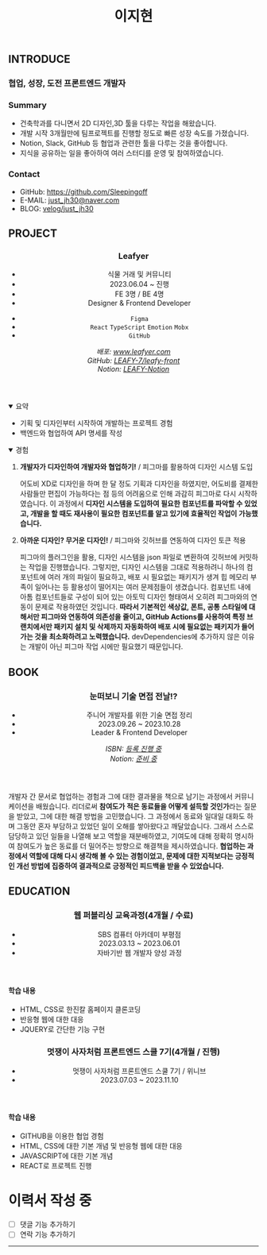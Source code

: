 <html lang="ko">
  <head>
    <meta charset="UTF-8" />
    <meta http-equiv="X-UA-Compatible" content="IE=edge" />
    <meta name="viewport" content="width=device-width, initial-scale=1.0" />
    <title>이지현</title>
    <link
      href="https://cdn.jsdelivr.net/gh/sunn-us/SUIT/fonts/static/woff2/SUIT.css"
      rel="stylesheet"
    />
    <link rel="stylesheet" href="css/reset.resume.css" />
    <link rel="stylesheet" href="css/common.resume.css" />
    <link rel="stylesheet" href="css/media.resume.css" />
    <link rel="stylesheet" href="css/main.resume.css" />
  </head>
  <body>
    <header>
      <div class="wrap">
        <h1>이지현</h1>
      </div>
    </header>
    <main>
      <section id="intro">
        <div class="wrap">
          <h2>INTRODUCE</h2>
          <div class="flex">
            <div class="profile"></div>
            <div>
              <h3 class="strong">
                <strong>협업, 성장, 도전</strong> 프론트엔드 개발자
              </h3>
              <h3>Summary</h3>
              <ul class="border-marker">
                <li>
                  건축학과를 다니면서 2D 디자인,3D 툴을 다루는 작업을
                  해왔습니다.
                </li>
                <li>
                  개발 시작 3개월만에 팀프로젝트를 진행할 정도로 빠른 성장
                  속도를 가졌습니다.
                </li>
                <li>
                  Notion, Slack, GitHub 등 협업과 관련한 툴을 다루는 것을
                  좋아합니다.
                </li>
                <li>
                  지식을 공유하는 일을 좋아하여 여러 스터디를 운영 및
                  참여하였습니다.
                </li>
              </ul>
              <h3>Contact</h3>
              <ul class="border-marker">
                <li>
                  <span>GitHub:</span>
                  <a href="https://github.com/Sleepingoff" target="_blank"
                    >https://github.com/Sleepingoff</a
                  >
                </li>
                <li>
                  <span>E-MAIL:</span>
                  <a href="#" target="_blank">just_jh30@naver.com</a>
                </li>
                <li>
                  <span>BLOG:</span>
                  <a href="https://velog.io/@just_jh30" target="_blank"
                    >velog/just_jh30</a
                  >
                </li>
              </ul>
            </div>
          </div>
        </div>
      </section>
      <section id="project">
        <div class="wrap">
          <h2>PROJECT</h2>
          <article class="flex">
            <header>
              <h3>Leafyer</h3>
              <summary>
                <ul class="border-marker">
                  <li title="주제">식물 거래 및 커뮤니티</li>
                  <li title="기간">2023.06.04 ~ 진행</li>
                  <li title="팀 구성">FE 3명 / BE 4명</li>
                  <li title="역할">Designer & Frontend Developer</li>
                </ul>
                <ul class="project-skills">
                  <li title="디자인">
                    <code>Figma</code>
                  </li>
                  <li title="프론트엔드">
                    <code>React</code>
                    <code>TypeScript</code>
                    <code>Emotion</code>
                    <code>Mobx</code>
                  </li>
                  <li title="관리 및 배포">
                    <code>GitHub</code>
                  </li>
                </ul>
                <address>
                  배포:
                  <a href="http://www.leafyer.com" target="_blank"
                    >www.leafyer.com</a
                  >
                  <br />
                  GitHub:
                  <a
                    href="https://github.com/LEAFY-7/leafy-front"
                    target="_blank"
                  >
                    LEAFY-7/leafy-front</a
                  >
                  <br />
                  Notion:
                  <a
                    href="https://bitter-ambulance-f76.notion.site/c1f5a8a540854b0abf28a4de21fe4222?v=7f720865fa5548f3b68bb1490056373f&pvs=4"
                    target="_blank"
                  >
                    LEAFY-Notion</a
                  >
                </address>
              </summary>
            </header>
            <main>
              <details open>
                <summary>요약</summary>
                <ul class="border-marker">
                  <li>기획 및 디자인부터 시작하여 개발하는 프로젝트 경험</li>
                  <li>백엔드와 협업하여 API 명세를 작성</li>
                </ul>
              </details>
              <details open>
                <summary>경험</summary>
                <ol>
                  <li>
                    <strong>개발자가 디자인하여 개발자와 협업하기!</strong> /
                    피그마를 활용하여 디자인 시스템 도입
                    <p>
                      어도비 XD로 디자인을 하며 한 달 정도 기획과 디자인을
                      하였지만, 어도비를 결제한 사람들만 편집이 가능하다는 점
                      등의 어려움으로 인해 과감히 피그마로 다시 시작하였습니다.
                      이 과정에서
                      <strong
                        >디자인 시스템을 도입하여 필요한 컴포넌트를 파악할 수
                        있었고, 개발을 할 때도 재사용이 필요한 컴포넌트를 알고
                        있기에 효율적인 작업이 가능했습니다.
                      </strong>
                    </p>
                  </li>
                  <li>
                    <strong>아까운 디자인? 무거운 디자인!</strong> / 피그마와
                    깃허브를 연동하여 디자인 토큰 적용
                    <p>
                      피그마의 플러그인을 활용, 디자인 시스템을 json 파일로
                      변환하여 깃허브에 커밋하는 작업을 진행했습니다. 그렇지만,
                      디자인 시스템을 그대로 적용하려니 하나의 컴포넌트에 여러
                      개의 파일이 필요하고, 배포 시 필요없는 패키지가 생겨 힙
                      메모리 부족이 일어나는 등 활용성이 떨어지는 여러
                      문제점들이 생겼습니다. 컴포넌트 내에 아톰 컴포넌트들로
                      구성이 되어 있는 아토믹 디자인 형태여서 오히려 피그마와의
                      연동이 문제로 작용하였던 것입니다.
                      <strong
                        >따라서 기본적인 색상값, 폰트, 공통 스타일에 대해서만
                        피그마와 연동하여 의존성을 줄이고, GitHub Actions를
                        사용하여 특정 브랜치에서만 패키지 설치 및 삭제까지
                        자동화하여 배포 시에 필요없는 패키지가 들어가는 것을
                        최소화하려고 노력했습니다.</strong
                      >
                      devDependencies에 추가하지 않은 이유는 개발이 아닌 피그마
                      작업 시에만 필요했기 때문입니다.
                    </p>
                  </li>
                </ol>
              </details>
            </main>
          </article>
        </div>
      </section>
      <section id="book">
        <div class="wrap">
          <h2>BOOK</h2>
          <article class="flex">
            <header>
              <h3>눈떠보니 기술 면접 전날!?</h3>
              <ul class="border-marker">
                <li title="주제">주니어 개발자를 위한 기술 면접 정리</li>
                <li title="기간">2023.09.26 ~ 2023.10.28</li>
                <li title="역할">Leader & Frontend Developer</li>
              </ul>
              <address>
                ISBN: <a href="#" target="_blank">등록 진행 중</a>
                <br />
                Notion:
                <a href="#" target="_blank">준비 중</a>
              </address>
            </header>
            <main>
              <p>
                개발자 간 문서로 협업하는 경험과 그에 대한 결과물을 책으로
                남기는 과정에서 커뮤니케이션을 배웠습니다. 리더로써
                <strong>참여도가 적은 동료들을 어떻게 설득할 것인가</strong>라는
                질문을 받았고, 그에 대한 해결 방법을 고민했습니다. 그 과정에서
                동료와 일대일 대화도 하며 그동안 혼자 부담하고 있었던 일이
                오해를 쌓아왔다고 깨달았습니다. 그래서 스스로 담당하고 있던
                일들을 나열해 보고 역할을 재분배하였고, 기여도에 대해 정확히
                명시하여 참여도가 높은 동료를 더 밀어주는 방향으로 해결책을
                제시하였습니다.
                <strong
                  >협업하는 과정에서 역할에 대해 다시 생각해 볼 수 있는
                  경험이었고, 문제에 대한 지적보다는 긍정적인 개선 방법에
                  집중하여 결과적으로 긍정적인 피드백을 받을 수
                  있었습니다.</strong
                >
              </p>
            </main>
          </article>
        </div>
        <section id="edu">
          <div class="wrap">
            <h2>EDUCATION</h2>
            <article class="flex">
              <header>
                <h3>웹 퍼블리싱 교육과정(4개월 / 수료)</h3>
                <ul class="border-marker">
                  <li title="기관">SBS 컴퓨터 아카데미 부평점</li>
                  <li title="기간">2023.03.13 ~ 2023.06.01</li>
                  <li title="과정">자바기반 웹 개발자 양성 과정</li>
                </ul>
              </header>
              <main>
                <h4>학습 내용</h4>
                <ul>
                  <li>HTML, CSS로 한진칼 홈페이지 클론코딩</li>
                  <li>반응형 웹에 대한 대응</li>
                  <li>JQUERY로 간단한 기능 구현</li>
                </ul>
              </main>
            </article>
            <article class="flex">
              <header>
                <h3>멋쟁이 사자처럼 프론트엔드 스쿨 7기(4개월 / 진행)</h3>
                <ul class="border-marker">
                  <li title="기관">
                    멋쟁이 사자처럼 프론트엔드 스쿨 7기 / 위니브
                  </li>
                  <li title="기간">2023.07.03 ~ 2023.11.10</li>
                </ul>
              </header>
              <main>
                <h4>학습 내용</h4>
                <ul>
                  <li>GITHUB을 이용한 협업 경험</li>
                  <li>HTML, CSS에 대한 기본 개념 및 반응형 웹에 대한 대응</li>
                  <li>JAVASCRIPT에 대한 기본 개념</li>
                  <li>REACT로 프로젝트 진행</li>
                </ul>
              </main>
            </article>
          </div>
        </section>
      </section>
    </main>

  </body>
</html>

# 이력서 작성 중

- [ ] 댓글 기능 추가하기
- [ ] 연락 기능 추가하기

---
